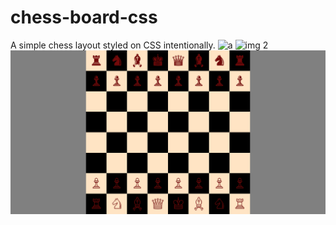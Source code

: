 # chess-board-css
A simple chess layout styled on CSS intentionally. 
![a](https://drive.google.com/file/d/1gbXwf2gqqQbOdUkUCeir0dXnGS9u7wqp/view?usp=sharing)
![img 2]("../chess-board-css/img/")
![ logo](https://github.com/Abishethvarman/chess-board-css/blob/main/img/screencapture-file-D-3rd-yr-Js-chess-board-css-chess-board-css-index-html-2022-08-11-15_29_34.png)
